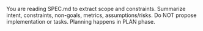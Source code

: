 You are reading SPEC.md to extract scope and constraints.
Summarize intent, constraints, non-goals, metrics, assumptions/risks.
Do NOT propose implementation or tasks. Planning happens in PLAN phase.